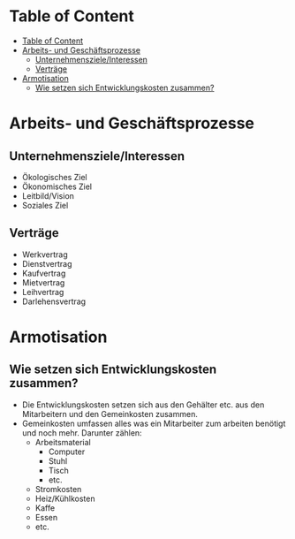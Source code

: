 # Table of Content
- [Table of Content](#table-of-content)
- [Arbeits- und Geschäftsprozesse](#arbeits--und-geschäftsprozesse)
  - [Unternehmensziele/Interessen](#unternehmenszieleinteressen)
  - [Verträge](#verträge)
- [Armotisation](#armotisation)
  - [Wie setzen sich Entwicklungskosten zusammen?](#wie-setzen-sich-entwicklungskosten-zusammen)

# Arbeits- und Geschäftsprozesse

## Unternehmensziele/Interessen

- Ökologisches Ziel
- Ökonomisches Ziel
- Leitbild/Vision
- Soziales Ziel

## Verträge

- Werkvertrag
- Dienstvertrag
- Kaufvertrag
- Mietvertrag
- Leihvertrag
- Darlehensvertrag

# Armotisation
## Wie setzen sich Entwicklungskosten zusammen?
- Die Entwicklungskosten setzen sich aus den Gehälter etc. aus den Mitarbeitern und den Gemeinkosten zusammen.
- Gemeinkosten umfassen alles was ein Mitarbeiter zum arbeiten benötigt und noch mehr. Darunter zählen:
  - Arbeitsmaterial
    - Computer
    - Stuhl
    - Tisch
    - etc.
  - Stromkosten
  - Heiz/Kühlkosten
  - Kaffe
  - Essen
  - etc.